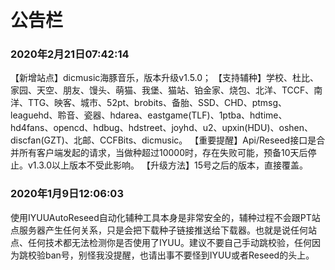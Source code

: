 # 公告栏

### 2020年2月21日07:42:14

【新增站点】dicmusic海豚音乐，版本升级v1.5.0；
【支持辅种】学校、杜比、家园、天空、朋友、馒头、萌猫、我堡、猫站、铂金家、烧包、北洋、TCCF、南洋、TTG、映客、城市、52pt、brobits、备胎、SSD、CHD、ptmsg、leaguehd、聆音、瓷器、hdarea、eastgame(TLF)、1ptba、hdtime、hd4fans、opencd、hdbug、hdstreet、joyhd、u2、upxin(HDU)、oshen、discfan(GZT)、北邮、CCFBits、dicmusic。
【重要提醒】Api/Reseed接口是合并所有客户端发起的请求，当做种超过10000时，存在失败可能，预备10天后停止。v1.3.0以上版本不受此影响。
【升级方法】15号之后的版本，直接覆盖。



### 2020年1月9日12:06:03

使用IYUUAutoReseed自动化辅种工具本身是非常安全的，辅种过程不会跟PT站点服务器产生任何关系，只是会把下载种子链接推送给下载器。也就是说任何站点、任何技术都无法检测你是否使用了IYUU。建议不要自己手动跳校验，任何因为跳校验ban号，别怪我没提醒，也请出事不要怪到IYUU或者Reseed的头上。